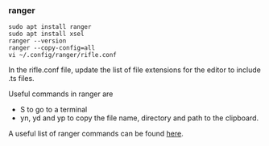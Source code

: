 
### ranger

```
sudo apt install ranger
sudo apt install xsel
ranger --version
ranger --copy-config=all
vi ~/.config/ranger/rifle.conf
```

In the rifle.conf file, update the list of file extensions for the editor to include .ts files.

Useful commands in ranger are 
- S to go to a terminal
- yn, yd and yp to copy the file name, directory and path to the clipboard.

A useful list of ranger commands can be found [here](https://gist.github.com/heroheman/aba73e47443340c35526755ef79647eb).

